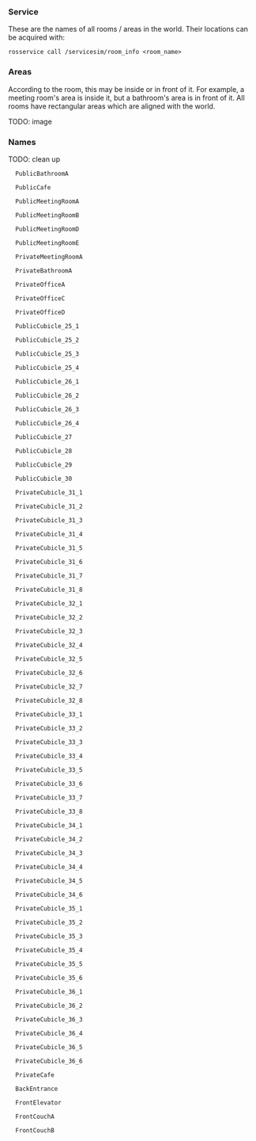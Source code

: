 ### Service

These are the names of all rooms / areas in the world. Their locations can be acquired with:

    rosservice call /servicesim/room_info <room_name>

### Areas

According to the room, this may be inside or in front of
it. For example, a meeting room's area is inside it, but a bathroom's area is in front of it.
All rooms have rectangular areas which are aligned with the world.

TODO: image

### Names

TODO: clean up

~~~
  PublicBathroomA

  PublicCafe

  PublicMeetingRoomA

  PublicMeetingRoomB

  PublicMeetingRoomD

  PublicMeetingRoomE

  PrivateMeetingRoomA

  PrivateBathroomA

  PrivateOfficeA

  PrivateOfficeC

  PrivateOfficeD

  PublicCubicle_25_1

  PublicCubicle_25_2

  PublicCubicle_25_3

  PublicCubicle_25_4

  PublicCubicle_26_1

  PublicCubicle_26_2

  PublicCubicle_26_3

  PublicCubicle_26_4

  PublicCubicle_27

  PublicCubicle_28

  PublicCubicle_29

  PublicCubicle_30

  PrivateCubicle_31_1

  PrivateCubicle_31_2

  PrivateCubicle_31_3

  PrivateCubicle_31_4

  PrivateCubicle_31_5

  PrivateCubicle_31_6

  PrivateCubicle_31_7

  PrivateCubicle_31_8

  PrivateCubicle_32_1

  PrivateCubicle_32_2

  PrivateCubicle_32_3

  PrivateCubicle_32_4

  PrivateCubicle_32_5

  PrivateCubicle_32_6

  PrivateCubicle_32_7

  PrivateCubicle_32_8

  PrivateCubicle_33_1

  PrivateCubicle_33_2

  PrivateCubicle_33_3

  PrivateCubicle_33_4

  PrivateCubicle_33_5

  PrivateCubicle_33_6

  PrivateCubicle_33_7

  PrivateCubicle_33_8

  PrivateCubicle_34_1

  PrivateCubicle_34_2

  PrivateCubicle_34_3

  PrivateCubicle_34_4

  PrivateCubicle_34_5

  PrivateCubicle_34_6

  PrivateCubicle_35_1

  PrivateCubicle_35_2

  PrivateCubicle_35_3

  PrivateCubicle_35_4

  PrivateCubicle_35_5

  PrivateCubicle_35_6

  PrivateCubicle_36_1

  PrivateCubicle_36_2

  PrivateCubicle_36_3

  PrivateCubicle_36_4

  PrivateCubicle_36_5

  PrivateCubicle_36_6

  PrivateCafe

  BackEntrance

  FrontElevator

  FrontCouchA

  FrontCouchB
~~~